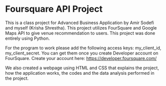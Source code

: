 # Foursquare API Project
This is a class project for Advanced Business Application by Amir Sodefi and myself (Krisha Shrestha).
This project utilizes FourSquare and Google Maps API to give venue recommendation to users.
This project was done entirely using Python.

For the program to work please add the following access keys: my_client_id, my_client_secret.
You can get them once you create Developer account on FourSquare. Create your account here: https://developer.foursquare.com/

We also created a webpage using HTML and CSS that explains the project, how the application works, the codes and the data analysis performed in the project.

